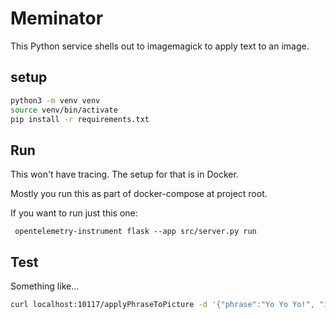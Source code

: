 # Meminator

This Python service shells out to imagemagick to apply text to an image.

## setup

```bash
python3 -m venv venv
source venv/bin/activate
pip install -r requirements.txt
```

## Run

This won't have tracing. The setup for that is in Docker.

Mostly you run this as part of docker-compose at project root.

If you want to run just this one:

` opentelemetry-instrument flask --app src/server.py run`

## Test

Something like...

```bash
curl localhost:10117/applyPhraseToPicture -d '{"phrase":"Yo Yo Yo!", "imageUrl":"https://upload.wikimedia.org/wikipedia/commons/thumb/8/8a/Banana-Single.jpg/1360px-Banana-Single.jpg"}' -H "Content-Type: application/json" -X POST > out.jpg
```

